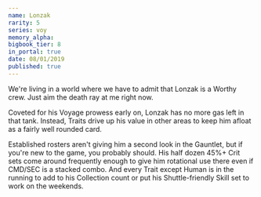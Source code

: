 ```yaml
---
name: Lonzak
rarity: 5
series: voy
memory_alpha:
bigbook_tier: 8
in_portal: true
date: 08/01/2019
published: true
---
```


We're living in a world where we have to admit that Lonzak is a Worthy crew. Just aim the death ray at me right now.

Coveted for his Voyage prowess early on, Lonzak has no more gas left in that tank. Instead, Traits drive up his value in other areas to keep him afloat as a fairly well rounded card.

Established rosters aren't giving him a second look in the Gauntlet, but if you're new to the game, you probably should. His half dozen 45%+ Crit sets come around frequently enough to give him rotational use there even if CMD/SEC is a stacked combo. And every Trait except Human is in the running to add to his Collection count or put his Shuttle-friendly Skill set to work on the weekends.
